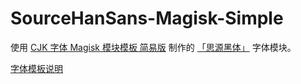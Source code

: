 # SourceHanSans-Magisk-Simple

使用 [CJK 字体 Magisk 模块模板 简易版](https://github.com/lxgw/simple-cjk-font-magisk-module-template) 制作的 [「思源黑体」](https://github.com/adobe-fonts/source-han-sans) 字体模块。

[字体模板说明](README-lxgw.md)